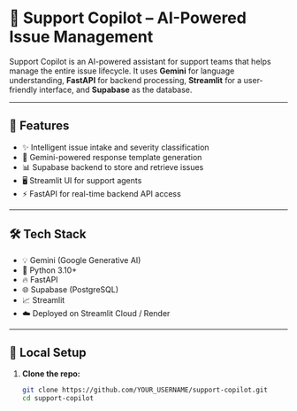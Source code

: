 # 🤖 Support Copilot – AI-Powered Issue Management

Support Copilot is an AI-powered assistant for support teams that helps manage the entire issue lifecycle. It uses **Gemini** for language understanding, **FastAPI** for backend processing, **Streamlit** for a user-friendly interface, and **Supabase** as the database.

---

## 🚀 Features

- ✨ Intelligent issue intake and severity classification
- 💬 Gemini-powered response template generation
- 📊 Supabase backend to store and retrieve issues
- 🖥️ Streamlit UI for support agents
- ⚡ FastAPI for real-time backend API access

---

## 🛠️ Tech Stack

- 💡 Gemini (Google Generative AI)
- 🐍 Python 3.10+
- 🔥 FastAPI
- 🌐 Supabase (PostgreSQL)
- 📈 Streamlit
- ☁️ Deployed on Streamlit Cloud / Render

---

## 🧪 Local Setup

1. **Clone the repo:**
   ```bash
   git clone https://github.com/YOUR_USERNAME/support-copilot.git
   cd support-copilot
